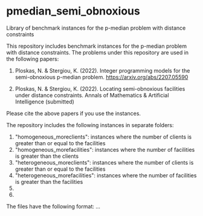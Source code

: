# pmedian_semi_obnoxious
Library of benchmark instances for the p-median problem with distance constraints

This repository includes benchmark instances for the p-median problem with distance constraints. The problems under this repository are used in the following papers:

1. Ploskas, N. & Stergiou, K. (2022). Integer programming models for the semi-obnoxious p-median problem. https://arxiv.org/abs/2207.05590

2. Ploskas, N. & Stergiou, K. (2022). Locating semi-obnoxious facilities under distance constraints. Annals of Mathematics & Artificial Intelligence (submitted)

Please cite the above papers if you use the instances.

The repository includes the following instances in separate folders:
1. "homogeneous_moreclients": instances where the number of clients is greater than or equal to the facilities
2. "homogeneous_morefacilities": instances where the number of facilities is greater than the clients
3. "heterogeneous_moreclients": instances where the number of clients is greater than or equal to the facilities
4. "heterogeneous_morefacilities": instances where the number of facilities is greater than the facilities
5.
6.

The files have the following format:
...

